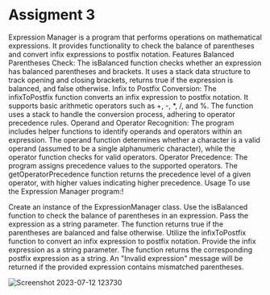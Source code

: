 # Assigment 3

Expression Manager is a  program that performs operations on mathematical expressions. It provides functionality to check the balance of parentheses and convert infix expressions to postfix notation.
Features
Balanced Parentheses Check: The isBalanced function checks whether an expression has balanced parentheses and brackets. It uses a stack data structure to track opening and closing brackets, returns true if the expression is balanced, and false otherwise.
Infix to Postfix Conversion: The infixToPostfix function converts an infix expression to postfix notation. It supports basic arithmetic operators such as +, -, *, /, and %. The function uses a stack to handle the conversion process, adhering to operator precedence rules.
Operand and Operator Recognition: The program includes helper functions to identify operands and operators within an expression. The operand function determines whether a character is a valid operand (assumed to be a single alphanumeric character), while the operator function checks for valid operators.
Operator Precedence: The program assigns precedence values to the supported operators. The getOperatorPrecedence function returns the precedence level of a given operator, with higher values indicating higher precedence.
Usage
To use the Expression Manager program:!

Create an instance of the ExpressionManager class.
Use the isBalanced function to check the balance of parentheses in an expression. Pass the expression as a string parameter. The function returns true if the parentheses are balanced and false otherwise.
Utilize the infixToPostfix function to convert an infix expression to postfix notation. Provide the infix expression as a string parameter. The function returns the corresponding postfix expression as a string. An "Invalid expression" message will be returned if the provided expression contains mismatched parentheses.

![Screenshot 2023-07-12 123730](https://github.com/Azim1588/Assigment-3/assets/114971320/073816cf-22cb-45bc-9e0b-0aaf13d176ba)

